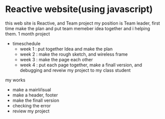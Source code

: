 # Reactive website(using javascript)
this web site is Reactive, and Team project
my position is Team leader, first time
make the plan and put team memeber idea together
and i helping them.
1 month project
  - timeschedule
    * week 1 : put together Idea and make the plan
    * week 2 : make the rough sketch, and wireless frame
    * week 3 : make the page each other
    * week 4 : put each page together, make a finall version, and debugging
and reveiw my project to my class student

my works
  - make a mainVisual
  - make a header, footer
  - make the finall version
  - checking the error
  - review my project
